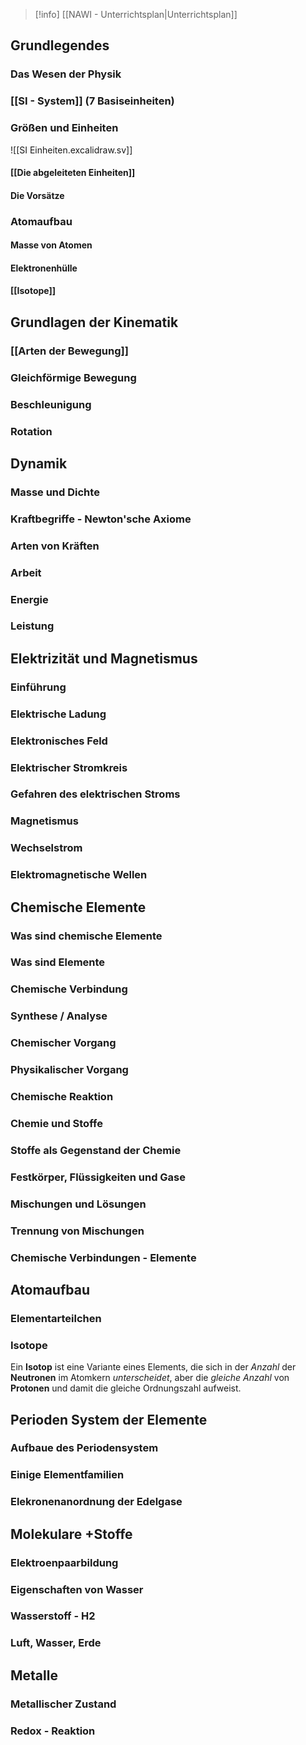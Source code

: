 >[!info] [[NAWI - Unterrichtsplan|Unterrichtsplan]]

## Grundlegendes
### Das Wesen der Physik 

### [[SI - System]] (7 Basiseinheiten)

### Größen und Einheiten
![[SI Einheiten.excalidraw.sv]]

#### [[Die abgeleiteten Einheiten]]
#### Die Vorsätze 

### Atomaufbau

#### Masse von Atomen
#### Elektronenhülle
#### [[Isotope]]

## Grundlagen der Kinematik
### [[Arten der Bewegung]] 
### Gleichförmige Bewegung 
### Beschleunigung 
### Rotation 

## Dynamik 
### Masse und Dichte 
### Kraftbegriffe - Newton'sche Axiome
### Arten von Kräften 
### Arbeit 
### Energie 
### Leistung 

## Elektrizität und Magnetismus
### Einführung 
### Elektrische Ladung 
### Elektronisches Feld 
### Elektrischer Stromkreis 
### Gefahren des elektrischen Stroms 
### Magnetismus 
### Wechselstrom 
### Elektromagnetische Wellen 


## Chemische Elemente 


### Was sind chemische Elemente
### Was sind Elemente
### Chemische Verbindung 
### Synthese / Analyse
### Chemischer Vorgang
### Physikalischer Vorgang 
### Chemische Reaktion
### Chemie und Stoffe
### Stoffe als Gegenstand der Chemie 
### Festkörper, Flüssigkeiten und Gase 
### Mischungen und Lösungen 
### Trennung von Mischungen 
### Chemische Verbindungen - Elemente 

## Atomaufbau

### Elementarteilchen



### Isotope
Ein **Isotop** ist eine Variante eines Elements, die sich in der *Anzahl* der **Neutronen** im Atomkern *unterscheidet*, aber die *gleiche Anzahl* von **Protonen** und damit die gleiche Ordnungszahl aufweist.

## Perioden System der Elemente 

### Aufbaue des Periodensystem

### Einige Elementfamilien

### Elekronenanordnung der Edelgase

## Molekulare +Stoffe

### Elektroenpaarbildung 
### Eigenschaften von Wasser 
### Wasserstoff - H2 
### Luft, Wasser, Erde 

## Metalle
### Metallischer Zustand 
### Redox - Reaktion 